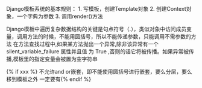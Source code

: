 Django模板系统的基本规则：
    1. 写模板，创建Template对象
    2. 创建Context对象，一个字典为参数
    3. 调用render()方法

Django模板中遍历复杂数据结构的关键是句点符号（.），类似对象中访问成员变量，调用方法的时候，不能用圆括号，所以不能传递参数，只能调用不需参数的方法
在方法查找过程中,如果某方法抛出一个异常,除非该异常有一个 silent_variable_failure 属性并且值
为 True ,否则的话它将被传播。如果异常被传播,模板里的指定变量会被置为空字符串

{% if xxx %} 不允许and or嵌套，即不能使用圆括号进行嵌套，要么分层，要么移到模板之外
一定要有{% endif %}
